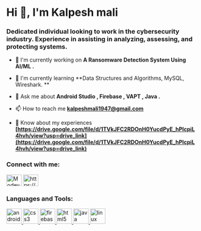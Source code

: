 # Hi 👋, I'm Kalpesh mali

### Dedicated individual looking to work in the cybersecurity industry. Experience in assisting in analyzing, assessing, and protecting systems. 

- 🔭 I'm currently working on **A Ransomware Detection System Using AI/ML .**

- 🌱 I'm currently learning **Data Structures and Algorithms, MySQL, Wireshark. **

- 💬 Ask me about **Android Studio , Firebase , VAPT  , Java .**

- 📫 How to reach me **kalpeshmali1947@gmail.com**

- 📄 Know about my experiences **[https://drive.google.com/file/d/1TVkJFC2RDOnH0YucdPyE_hPIcpiL4hvh/view?usp=drive_link](https://drive.google.com/file/d/1TVkJFC2RDOnH0YucdPyE_hPIcpiL4hvh/view?usp=drive_link)**

<h3 align="left">Connect with me:</h3>
<p align="left">
<a href="https://github.com/Modeye-dev" target="blank"><img align="center" src="https://raw.githubusercontent.com/rahuldkjain/github-profile-readme-generator/master/src/images/icons/Social/github.svg" alt="Modeye-dev" height="30" width="40" /></a>
<a href="https://linkedin.com/in/https://www.linkedin.com/in/kalpesh-mali-4a303b322/" target="blank"><img align="center" src="https://raw.githubusercontent.com/rahuldkjain/github-profile-readme-generator/master/src/images/icons/Social/linked-in-alt.svg" alt="https://www.linkedin.com/in/kalpesh-mali-4a303b322/" height="30" width="40" /></a>
</p>

<h3 align="left">Languages and Tools:</h3>
<p align="left"> <a href="https://developer.mozilla.org/en-US/docs/Web/android" target="_blank" rel="noreferrer"> <img src="https://skillicons.dev/icons?i=androidstudio" alt="android" width="40" height="40"/> </a> <a href="https://developer.mozilla.org/en-US/docs/Web/css3" target="_blank" rel="noreferrer"> <img src="https://skillicons.dev/icons?i=css" alt="css3" width="40" height="40"/> </a> <a href="https://developer.mozilla.org/en-US/docs/Web/firebase" target="_blank" rel="noreferrer"> <img src="https://skillicons.dev/icons?i=firebase" alt="firebase" width="40" height="40"/> </a> <a href="https://developer.mozilla.org/en-US/docs/Web/html5" target="_blank" rel="noreferrer"> <img src="https://skillicons.dev/icons?i=html" alt="html5" width="40" height="40"/> </a> <a href="https://developer.mozilla.org/en-US/docs/Web/java" target="_blank" rel="noreferrer"> <img src="https://skillicons.dev/icons?i=java" alt="java" width="40" height="40"/> </a> <a href="https://developer.mozilla.org/en-US/docs/Web/linux" target="_blank" rel="noreferrer"> <img src="https://skillicons.dev/icons?i=linux" alt="linux" width="40" height="40"/> </a></p>

